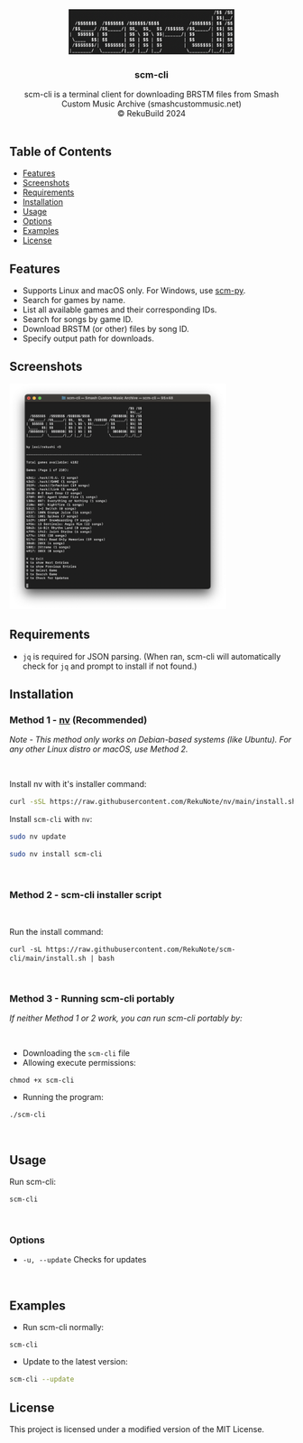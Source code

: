 
<div align="center">
  <a href="https://github.com/RekuNote/scm-cli/">
    <img src="logo.png" alt="Logo" height="80">
  </a>

  <h3 align="center">scm-cli</h3>

  <p align="center">
    scm-cli is a terminal client for downloading BRSTM files from Smash Custom Music Archive (smashcustommusic.net)
    <br />
    © RekuBuild 2024
    <br />
    <br />
  </p>
</div>

## Table of Contents

- [Features](#features)
- [Screenshots](#screenshots)
- [Requirements](#requirements)
- [Installation](#installation)
- [Usage](#usage)
- [Options](#options)
- [Examples](#examples)
- [License](#license)

## Features

- Supports Linux and macOS only. For Windows, use <a href="https://github.com/RekuNote/scm-py">scm-py</a>.
- Search for games by name.
- List all available games and their corresponding IDs.
- Search for songs by game ID.
- Download BRSTM (or other) files by song ID.
- Specify output path for downloads.

## Screenshots

<img src="screenshot.png" alt="Screenshot" height="400">

## Requirements

- `jq` is required for JSON parsing. (When ran, scm-cli will automatically check for `jq` and prompt to install if not found.)

## Installation

### Method 1 - [nv](https://github.com/RekuNote/scm-cli) (Recommended)
<i>Note - This method only works on Debian-based systems (like Ubuntu). For any other Linux distro or macOS, use Method 2.</i>

<br>

Install nv with it's installer command:

```sh
curl -sSL https://raw.githubusercontent.com/RekuNote/nv/main/install.sh | sudo bash
```

Install `scm-cli` with `nv`:

```sh
sudo nv update
```
```sh
sudo nv install scm-cli
```
<br>

### Method 2 - scm-cli installer script

<br>

Run the install command:<br>
```
curl -sL https://raw.githubusercontent.com/RekuNote/scm-cli/main/install.sh | bash
```

<br>

### Method 3 - Running scm-cli portably

<i>If neither Method 1 or 2 work, you can run scm-cli portably by:</i>

<br>

- Downloading the `scm-cli` file
- Allowing execute permissions:
```
chmod +x scm-cli
```
- Running the program:
```
./scm-cli
```

<br>

## Usage

Run scm-cli:

```sh
scm-cli
```

<br>

### Options

- `-u, --update`               Checks for updates

<br>

## Examples

- Run scm-cli normally:

```
scm-cli
```

- Update to the latest version:

```sh
scm-cli --update
```

## License

This project is licensed under a modified version of the MIT License.
